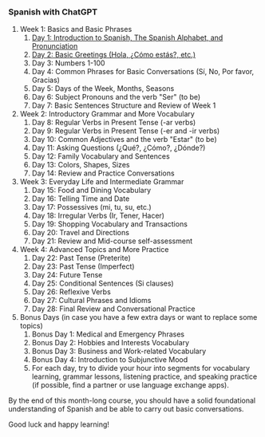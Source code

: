 ### Spanish with ChatGPT

1. Week 1: Basics and Basic Phrases
    1. [Day 1: Introduction to Spanish, The Spanish Alphabet, and Pronunciation](day1)
    2. [Day 2: Basic Greetings (Hola, ¿Cómo estás?, etc.)](day2)
    3. Day 3: Numbers 1-100
    4. Day 4: Common Phrases for Basic Conversations (Sí, No, Por favor, Gracias)
    5. Day 5: Days of the Week, Months, Seasons
    6. Day 6: Subject Pronouns and the verb "Ser" (to be)
    7. Day 7: Basic Sentences Structure and Review of Week 1
2. Week 2: Introductory Grammar and More Vocabulary
    1. Day 8: Regular Verbs in Present Tense (-ar verbs)
    2. Day 9: Regular Verbs in Present Tense (-er and -ir verbs)
    3. Day 10: Common Adjectives and the verb "Estar" (to be)
    4. Day 11: Asking Questions (¿Qué?, ¿Cómo?, ¿Dónde?)
    5. Day 12: Family Vocabulary and Sentences
    6. Day 13: Colors, Shapes, Sizes
    7. Day 14: Review and Practice Conversations
3. Week 3: Everyday Life and Intermediate Grammar
    1. Day 15: Food and Dining Vocabulary
    2. Day 16: Telling Time and Date
    3. Day 17: Possessives (mi, tu, su, etc.)
    4. Day 18: Irregular Verbs (Ir, Tener, Hacer)
    5. Day 19: Shopping Vocabulary and Transactions
    6. Day 20: Travel and Directions
    7. Day 21: Review and Mid-course self-assessment
4. Week 4: Advanced Topics and More Practice
    1. Day 22: Past Tense (Preterite)
    2. Day 23: Past Tense (Imperfect)
    3. Day 24: Future Tense
    4. Day 25: Conditional Sentences (Si clauses)
    5. Day 26: Reflexive Verbs
    6. Day 27: Cultural Phrases and Idioms
    7. Day 28: Final Review and Conversational Practice
5. Bonus Days (in case you have a few extra days or want to replace some topics)
    1. Bonus Day 1: Medical and Emergency Phrases
    2. Bonus Day 2: Hobbies and Interests Vocabulary
    3. Bonus Day 3: Business and Work-related Vocabulary
    4. Bonus Day 4: Introduction to Subjunctive Mood
    5. For each day, try to divide your hour into segments for vocabulary learning, grammar lessons, listening practice, and speaking practice (if possible, find a partner or use language exchange apps).

By the end of this month-long course, you should have a solid foundational understanding of Spanish and be able to carry out basic conversations.

Good luck and happy learning!